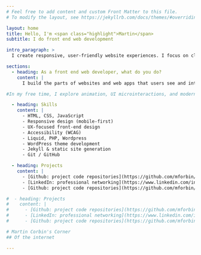 ```yaml
---
# Feel free to add content and custom Front Matter to this file.
# To modify the layout, see https://jekyllrb.com/docs/themes/#overriding-theme-defaults

layout: home
title: Hello, I'm <span class="highlight">Martin</span>
subtitle: I do front end web development

intro_paragraph: >
  I create responsive, user-friendly website experiences. I focus on clean code, accessibility, and performance.

sections:
  - heading: As a front end web developer, what do you do?
    content: |
      I build the parts of websites and web apps that users see and interact with, using HTML, CSS, and JavaScript. I focus on creating responsive, accessible, and visually appealing user interfaces that work across browsers and devices. 

#In my free time, I explore animation, UI microinteractions, and modern CSS tricks.

  - heading: Skills
    content: |
      - HTML, CSS, JavaScript
      - Responsive design (mobile-first)
      - UX-focused front-end design
      - Accessibility (WCAG)
      - Liquid, PHP, Wordpress
      - WordPress theme development
      - Jekyll & static site generation
      - Git / GitHub

  - heading: Projects
    content: |
      - [Github: project code repositories](https://github.com/mforbin/)
      - [LinkedIn: professional networking](https://www.linkedin.com/in/martin-corbin-34587348/)
      - [Github: project code repositories](https://github.com/mforbin/)

#  - heading: Projects
#    content: |
#      - [Github: project code repositories](https://github.com/mforbin/)
#      - [LinkedIn: professional networking](https://www.linkedin.com/in/martin-corbin-34587348/)
#      - [Github: project code repositories](https://github.com/mforbin/)

# Martin Corbin's Corner
## Of the internet

---
```


